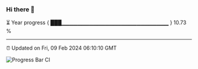 ### Hi there 👋

⏳ Year progress { ███▁▁▁▁▁▁▁▁▁▁▁▁▁▁▁▁▁▁▁▁▁▁▁▁▁▁▁ } 10.73 %

---

⏰ Updated on Fri, 09 Feb 2024 06:10:10 GMT

![Progress Bar CI](https://github.com/Shyam-Makwana/GitHub-Actions-Demo/workflows/Progress%20Bar%20CI/badge.svg)
